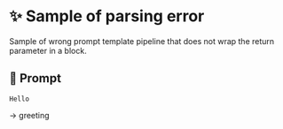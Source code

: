 # ✨ Sample of parsing error

Sample of wrong prompt template pipeline that does not wrap the return parameter in a block.

## 💬 Prompt

```
Hello
```

-> greeting
